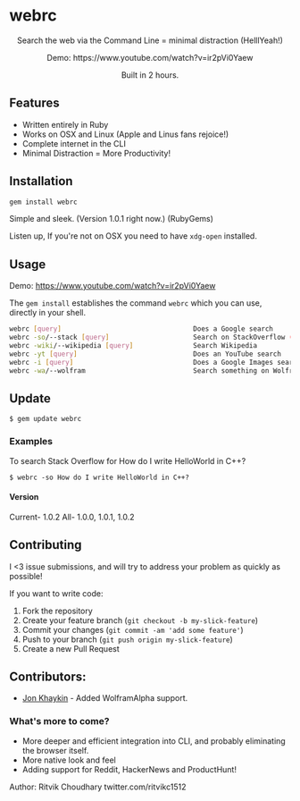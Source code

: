 webrc
===
<p align="center">
Search the web via the Command Line = minimal distraction (HelllYeah!) </p>
<p align="center">
Demo: https://www.youtube.com/watch?v=ir2pVi0Yaew</p>
<p align="center">
Built in 2 hours. </p>

Features
--------
+ Written entirely in Ruby
+ Works on OSX and Linux (Apple and Linus fans rejoice!)
+ Complete internet in the CLI
+ Minimal Distraction = More Productivity!

Installation
------------
```sh
gem install webrc
```
Simple and sleek. (Version 1.0.1 right now.) (RubyGems)

Listen up, If you're not on OSX you need to have ```xdg-open``` installed.

Usage
-----
Demo: https://www.youtube.com/watch?v=ir2pVi0Yaew

The `gem install` establishes the command `webrc` which you can use, directly in your shell.

```sh
webrc [query]                                 Does a Google search
webrc -so/--stack [query]                     Search on StackOverflow (HellYeah!)
webrc -wiki/--wikipedia [query]               Search Wikipedia
webrc -yt [query]                             Does an YouTube search
webrc -i [query]                              Does a Google Images search
webrc -wa/--wolfram                           Search something on Wolfram Alpha

```
Update
------
`$ gem update webrc`


### Examples
To search Stack Overflow for How do I write HelloWorld in C++?

    $ webrc -so How do I write HelloWorld in C++?

#### Version
Current- 1.0.2
All- 1.0.0, 1.0.1, 1.0.2

## Contributing

I <3 issue submissions, and will try to address your problem as quickly as possible!

If you want to write code:

1. Fork the repository
2. Create your feature branch (`git checkout -b my-slick-feature`)
3. Commit your changes (`git commit -am 'add some feature'`)
4. Push to your branch (`git push origin my-slick-feature`)
5. Create a new Pull Request

## Contributors:
+ [Jon Khaykin](https://github.com/jkhaykin) - Added WolframAlpha support.

### What's more to come?

+ More deeper and efficient integration into CLI, and probably eliminating the browser itself.
+ More native look and feel
+ Adding support for Reddit, HackerNews and ProductHunt!

Author: Ritvik Choudhary twitter.com/ritvikc1512
